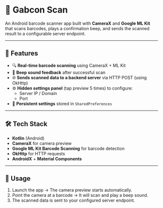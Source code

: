 # 📱 Gabcon Scan  

An Android barcode scanner app built with **CameraX** and **Google ML Kit** that scans barcodes, plays a confirmation beep, and sends the scanned result to a configurable server endpoint.  

---

## 🚀 Features  
- 🔍 **Real-time barcode scanning** using CameraX + ML Kit  
- 🎵 **Beep sound feedback** after successful scan  
- 🌐 **Sends scanned data to a backend server** via HTTP POST (using OkHttp)  
- ⚙️ **Hidden settings panel** (tap preview 5 times) to configure:  
  - Server IP / Domain  
  - Port  
- 💾 **Persistent settings** stored in `SharedPreferences`  

---

## 🛠️ Tech Stack  
- **Kotlin** (Android)  
- **CameraX** for camera preview  
- **Google ML Kit Barcode Scanning** for barcode detection  
- **OkHttp** for HTTP requests  
- **AndroidX** + **Material Components**  

---

## 📸 Usage  

1. Launch the app → The camera preview starts automatically.  
2. Point the camera at a barcode → It will scan and play a beep sound.  
3. The scanned data is sent to your configured server endpoint. 
